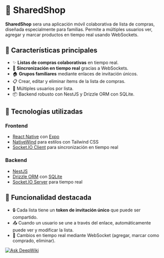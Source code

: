 # 🛒 SharedShop

**SharedShop** sera una aplicación móvil colaborativa de lista de compras, diseñada especialmente para familias. Permite a múltiples usuarios ver, agregar y marcar productos en tiempo real usando WebSockets.

## 📱 Características principales

- ✨ **Listas de compras colaborativas** en tiempo real.
- 📡 **Sincronización en tiempo real** gracias a WebSockets.
- 🏠 **Grupos familiares** mediante enlaces de invitación únicos.
- 📋 Crear, editar y eliminar ítems de la lista de compras.
- 👥 Múltiples usuarios por lista.
- 📦 Backend robusto con NestJS y Drizzle ORM con SQLite.

## 🚀 Tecnologías utilizadas

### Frontend

- [React Native](https://reactnative.dev) con [Expo](https://expo.dev/)
- [NativeWind](https://www.nativewind.dev/) para estilos con Tailwind CSS
- [Socket.IO Client](https://socket.io/) para sincronización en tiempo real

### Backend

- [NestJS](https://nestjs.com/)
- [Drizzle ORM](https://orm.drizzle.team/) con [SQLite](https://www.sqlite.org/index.html)
- [Socket.IO Server](https://socket.io/) para tiempo real

## 🔗 Funcionalidad destacada

- 🔒 Cada lista tiene un **token de invitación único** que puede ser compartido.
- 📤 Cuando un usuario se une a través del enlace, automáticamente puede ver y modificar la lista.
- 🔄 Cambios en tiempo real mediante WebSocket (agregar, marcar como comprado, eliminar).

[![Ask DeepWiki](https://deepwiki.com/badge.svg)](https://deepwiki.com/Ipambe/SharedShop)
